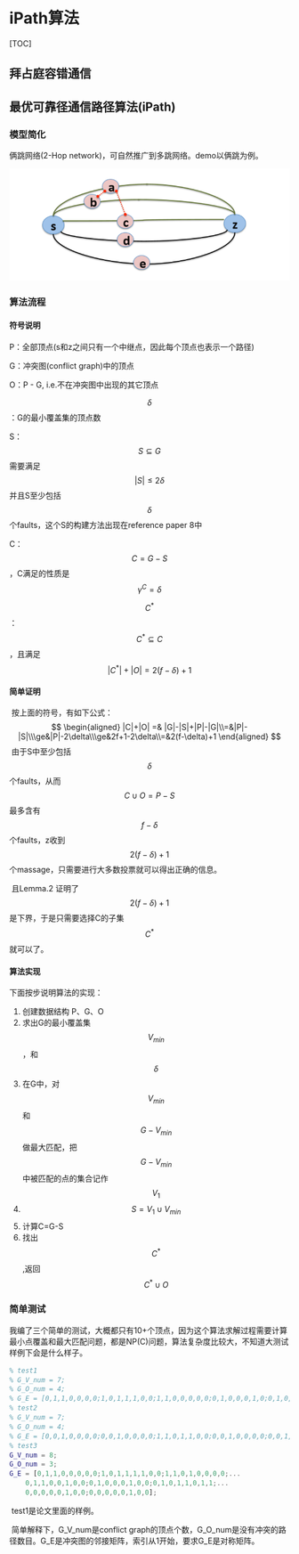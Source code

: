 # iPath算法

[TOC]

## 拜占庭容错通信

## 最优可靠径通信路径算法(iPath)

### 模型简化

俩跳网络(2-Hop network)，可自然推广到多跳网络。demo以俩跳为例。

![1587456476212](assets/1587456476212.png)

### 算法流程

#### 符号说明

P：全部顶点(s和z之间只有一个中继点，因此每个顶点也表示一个路径)

G：冲突图(conflict graph)中的顶点

O：P - G, i.e.不在冲突图中出现的其它顶点

$$\delta$$：G的最小覆盖集的顶点数

S：$$S\subseteq G$$需要满足$$|S|\le2\delta$$并且S至少包括$$\delta$$个faults，这个S的构建方法出现在reference paper 8中

C：$$C=G-S$$，C满足的性质是$$\gamma^C=\delta$$

$$C^*$$：$$C^*\subseteq C$$，且满足$$|C^*|+|O|=2(f-\delta)+1$$

#### 简单证明

​	按上面的符号，有如下公式：
$$
\begin{aligned}
|C|+|O| =& |G|-|S|+|P|-|G|\\=&|P|-|S|\\\ge&|P|-2\delta\\\ge&2f+1-2\delta\\=&2(f-\delta)+1
\end{aligned}
$$
​	由于S中至少包括$$\delta$$个faults，从而$$C\cup O=P-S$$最多含有$$f-\delta$$个faults，z收到$$2(f-\delta)+1$$个massage，只需要进行大多数投票就可以得出正确的信息。

​	且Lemma.2 证明了$$2(f-\delta)+1$$是下界，于是只需要选择C的子集$$C^*$$就可以了。

#### 算法实现

下面按步说明算法的实现：

1. 创建数据结构 P、G、O
2. 求出G的最小覆盖集$$V_{min}$$，和$$\delta $$
3. 在G中，对$$V_{min}$$和$$G-V_{min}$$做最大匹配，把$$G-V_{min}$$中被匹配的点的集合记作$$V_1$$
4. $$S=V_1\cup V_{min}$$
5. 计算C=G-S
6. 找出$$C^*$$,返回$$C^*\cup O$$

### 简单测试

​	我编了三个简单的测试，大概都只有10+个顶点，因为这个算法求解过程需要计算最小点覆盖和最大匹配问题，都是NP(C)问题，算法复杂度比较大，不知道大测试样例下会是什么样子。

```matlab
% test1
% G_V_num = 7;
% G_O_num = 4;
% G_E = [0,1,1,0,0,0,0;1,0,1,1,1,0,0;1,1,0,0,0,0,0;0,1,0,0,0,1,0;0,1,0,0,0,0,1;0,0,0,1,0,0,1;0,0,0,0,1,1,0];
% test2
% G_V_num = 7;
% G_O_num = 4;
% G_E = [0,0,1,0,0,0,0;0,0,1,0,0,0,0;1,1,0,1,1,0,0;0,0,1,0,0,0,0;0,0,1,0,0,1,1;0,0,0,0,1,0,1;0,0,0,0,1,1,0];
% test3
G_V_num = 8;
G_O_num = 3;
G_E = [0,1,1,0,0,0,0,0;1,0,1,1,1,1,0,0;1,1,0,1,0,0,0,0;...
    0,1,1,0,0,1,0,0;0,1,0,0,0,1,0,0;0,1,0,1,1,0,1,1;...
    0,0,0,0,0,1,0,0;0,0,0,0,0,1,0,0];
```

​	test1是论文里面的样例。

​	简单解释下，G_V_num是conflict graph的顶点个数，G_O_num是没有冲突的路径数目。G_E是冲突图的邻接矩阵，索引从1开始，要求G_E是对称矩阵。